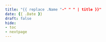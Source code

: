 ```yaml
---
title: "{{ replace .Name "-" " " | title }}"
date: {{ .Date }}
draft: false
hide:
- toc
- nextpage
---
```



<!--more-->